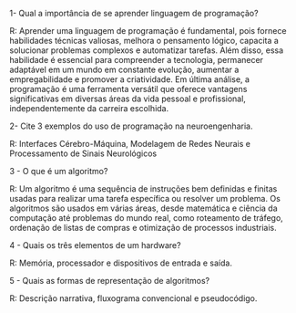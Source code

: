 1- Qual a importância de se aprender linguagem de programação? 

R: Aprender uma linguagem de programação é fundamental, pois fornece habilidades técnicas valiosas, melhora o pensamento lógico, capacita a solucionar problemas complexos e automatizar tarefas. Além disso, essa habilidade é essencial para compreender a tecnologia, permanecer adaptável em um mundo em constante evolução, aumentar a empregabilidade e promover a criatividade. Em última análise, a programação é uma ferramenta versátil que oferece vantagens significativas em diversas áreas da vida pessoal e profissional, independentemente da carreira escolhida.

2- Cite 3 exemplos do uso de programação na neuroengenharia.

R: Interfaces Cérebro-Máquina, Modelagem de Redes Neurais e Processamento de Sinais Neurológicos

3 - O que é um algoritmo? 

R: Um algoritmo é uma sequência de instruções bem definidas e finitas usadas para realizar uma tarefa específica ou resolver um problema. Os algoritmos são usados em várias áreas, desde matemática e ciência da computação até problemas do mundo real, como roteamento de tráfego, ordenação de listas de compras e otimização de processos industriais.

4 - Quais os três elementos de um hardware?

R: Memória, processador e dispositivos de entrada e saída. 

5 -  Quais as formas de representação de algoritmos?

R: Descrição narrativa, fluxograma convencional e pseudocódigo.

